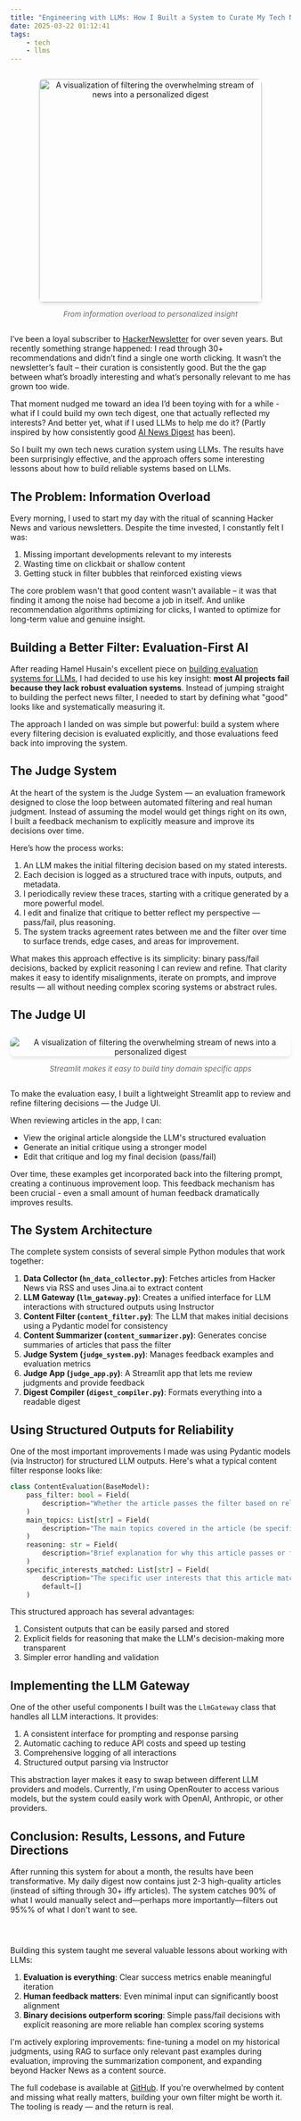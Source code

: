 ```yaml
---
title: "Engineering with LLMs: How I Built a System to Curate My Tech News"
date: 2025-03-22 01:12:41
tags: 
    - tech
    - llms
---
```


<figure style="margin: 2em 0; text-align: center;">
  <img 
    style="max-width: 100%; height: auto; border-radius: 8px; box-shadow: 0 4px 6px -1px rgba(0, 0, 0, 0.1);" 
    src="/images/engineering-with-llms-news-curation-main-fig.jpeg" 
    alt="A visualization of filtering the overwhelming stream of news into a personalized digest" 
    width="400"
  />
  <figcaption style="margin-top: 1em; color: #666; font-style: italic; font-size: 0.95em;">
    From information overload to personalized insight
  </figcaption>
</figure>

I’ve been a loyal subscriber to [HackerNewsletter](https://hackernewsletter.com/) for over seven years. But recently something strange happened: I read through 30+ recommendations and didn’t find a single one worth clicking. It wasn’t the newsletter’s fault – their curation is consistently good. But the the gap between what’s broadly interesting and what’s personally relevant to me has grown too wide.

That moment nudged me toward an idea I’d been toying with for a while - what if I could build my own tech digest, one that actually reflected my interests? And better yet, what if I used LLMs to help me do it? (Partly inspired by how consistently good [AI News Digest](https://buttondown.com/ainews) has been).

So I built my own tech news curation system using LLMs. The results have been surprisingly effective, and the approach offers some interesting lessons about how to build reliable systems based on LLMs.

## The Problem: Information Overload

Every morning, I used to start my day with the ritual of scanning Hacker News and various newsletters. Despite the time invested, I constantly felt I was:

1. Missing important developments relevant to my interests
2. Wasting time on clickbait or shallow content
3. Getting stuck in filter bubbles that reinforced existing views

The core problem wasn't that good content wasn't available – it was that finding it among the noise had become a job in itself. And unlike recommendation algorithms optimizing for clicks, I wanted to optimize for long-term value and genuine insight.

## Building a Better Filter: Evaluation-First AI

After reading Hamel Husain's excellent piece on [building evaluation systems for LLMs](https://hamel.dev/blog/posts/evals/), I had decided to use his key insight: **most AI projects fail because they lack robust evaluation systems**. Instead of jumping straight to building the perfect news filter, I needed to start by defining what "good" looks like and systematically measuring it.

The approach I landed on was simple but powerful: build a system where every filtering decision is evaluated explicitly, and those evaluations feed back into improving the system.

## The Judge System

At the heart of the system is the Judge System — an evaluation framework designed to close the loop between automated filtering and real human judgment. Instead of assuming the model would get things right on its own, I built a feedback mechanism to explicitly measure and improve its decisions over time.

Here’s how the process works:

1. An LLM makes the initial filtering decision based on my stated interests.
2. Each decision is logged as a structured trace with inputs, outputs, and metadata.
3. I periodically review these traces, starting with a critique generated by a more powerful model.
4. I edit and finalize that critique to better reflect my perspective — pass/fail, plus reasoning.
5. The system tracks agreement rates between me and the filter over time to surface trends, edge cases, and areas for improvement.

What makes this approach effective is its simplicity: binary pass/fail decisions, backed by explicit reasoning I can review and refine. That clarity makes it easy to identify misalignments, iterate on prompts, and improve results — all without needing complex scoring systems or abstract rules.

## The Judge UI

<figure style="margin: 2em 0; text-align: center;">
  <img 
    style="max-width: 100%; height: auto; border-radius: 8px; box-shadow: 0 4px 6px -1px rgba(0, 0, 0, 0.1);" 
    src="/images/engineering-with-llms-news-curation-judge-app.png" 
    alt="A visualization of filtering the overwhelming stream of news into a personalized digest" 
  />
  <figcaption style="margin-top: 1em; color: #666; font-style: italic; font-size: 0.95em;">
    Streamlit makes it easy to build tiny domain specific apps
  </figcaption>
</figure>


To make the evaluation easy, I built a lightweight Streamlit app to review and refine filtering decisions — the Judge UI.

When reviewing articles in the app, I can:
- View the original article alongside the LLM's structured evaluation
- Generate an initial critique using a stronger model
- Edit that critique and log my final decision (pass/fail)

Over time, these examples get incorporated back into the filtering prompt, creating a continuous improvement loop. This feedback mechanism has been crucial - even a small amount of human feedback dramatically improves results.

## The System Architecture

The complete system consists of several simple Python modules that work together:

1. **Data Collector (`hn_data_collector.py`)**: Fetches articles from Hacker News via RSS and uses Jina.ai to extract content
2. **LLM Gateway (`llm_gateway.py`)**: Creates a unified interface for LLM interactions with structured outputs using Instructor
3. **Content Filter (`content_filter.py`)**: The LLM that makes initial decisions using a Pydantic model for consistency
4. **Content Summarizer (`content_summarizer.py`)**: Generates concise summaries of articles that pass the filter
5. **Judge System (`judge_system.py`)**: Manages feedback examples and evaluation metrics
6. **Judge App (`judge_app.py`)**: A Streamlit app that lets me review judgments and provide feedback
7. **Digest Compiler (`digest_compiler.py`)**: Formats everything into a readable digest

## Using Structured Outputs for Reliability

One of the most important improvements I made was using Pydantic models (via Instructor) for structured LLM outputs. Here's what a typical content filter response looks like:

```python
class ContentEvaluation(BaseModel):
    pass_filter: bool = Field(
        description="Whether the article passes the filter based on relevance to user interests"
    )
    main_topics: List[str] = Field(
        description="The main topics covered in the article (be specific and descriptive)"
    )
    reasoning: str = Field(
        description="Brief explanation for why this article passes or fails the filter"
    )
    specific_interests_matched: List[str] = Field(
        description="The specific user interests that this article matches",
        default=[]
    )
```

This structured approach has several advantages:

1. Consistent outputs that can be easily parsed and stored
2. Explicit fields for reasoning that make the LLM's decision-making more transparent
3. Simpler error handling and validation

## Implementing the LLM Gateway

One of the other useful components I built was the `LlmGateway` class that handles all LLM interactions. It provides:

1. A consistent interface for prompting and response parsing
2. Automatic caching to reduce API costs and speed up testing
3. Comprehensive logging of all interactions
4. Structured output parsing via Instructor

This abstraction layer makes it easy to swap between different LLM providers and models. Currently, I'm using OpenRouter to access various models, but the system could easily work with OpenAI, Anthropic, or other providers.

## Conclusion: Results, Lessons, and Future Directions

After running this system for about a month, the results have been transformative. My daily digest now contains just 2-3 high-quality articles (instead of sifting through 30+ iffy articles). The system catches 90% of what I would manually select and—perhaps more importantly—filters out 95%% of what I don't want to see.

<figure style="margin: 2em 0; text-align: center;">
  <img 
    style="max-width: 100%; height: auto; border-radius: 8px; box-shadow: 0 4px 6px -1px rgba(0, 0, 0, 0.1);" 
    src="/images/engineering-with-llms-news-curation-agreement-stats.png" 
    alt="" 
  />
</figure>

Building this system taught me several valuable lessons about working with LLMs:

1. **Evaluation is everything**: Clear success metrics enable meaningful iteration
2. **Human feedback matters**: Even minimal input can significantly boost alignment
3. **Binary decisions outperform scoring**: Simple pass/fail decisions with explicit reasoning are more reliable han complex scoring systems

I'm actively exploring improvements: fine-tuning a model on my historical judgments, using RAG to surface only relevant past examples during evaluation, improving the summarization component, and expanding beyond Hacker News as a content source.

The full codebase is available at [GitHub](https://github.com/abhigna/news-digest). If you're overwhelmed by content and missing what really matters, building your own filter might be worth it. The tooling is ready — and the return is real.